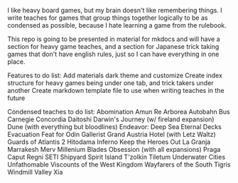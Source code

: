 I like heavy board games, but my brain doesn't like remembering things. I write teaches for games that group things together logically to be as condensed as possible, because I hate learning a game from the rulebook.

This repo is going to be presented in material for mkdocs and will have a section for heavy game teaches, and a section for Japanese trick taking games that don't have english rules, just so I can have everything in one place.

Features to do list:
Add materials dark theme and customize
Create index structure for heavy games being under one tab, and trick takers under another
Create markdown template file to use when writing teaches in the future

Condensed teaches to do list:
Abomination
Amun Re
Arborea
Autobahn
Bus
Carnegie
Concordia
Daitoshi
Darwin's Journey (w/ fireland expansion)
Dune (with everything but bloodlines)
Endeavor: Deep Sea
Eternal Decks
Evacuation
Feat for Odin
Gallerist
Grand Austria Hotel (with Letz Waltz)
Guards of Atlantis 2
Hitodama
Inferno
Keep the Heroes Out
La Granja
Marrakesh
Merv
Millenium Blades
Obsession (with all expansions)
Praga Caput Regni
SETI
Shipyard
Spirit Island
T'zolkin
Tiletum
Underwater Cities
Unfathomable
Viscounts of the West Kingdom
Wayfarers of the South Tigris
Windmill Valley
Xia

